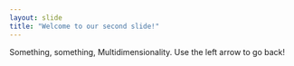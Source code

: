 ```yaml
---
layout: slide
title: "Welcome to our second slide!"
---
```

Something, something, Multidimensionality.
Use the left arrow to go back!
